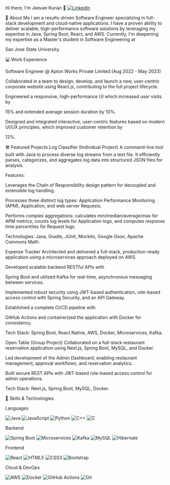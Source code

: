 Hi there, I'm Jeevan Kurian 👋
<a href="https://www.linkedin.com/in/jeevan-kurian-a337651a3/"><img src="https://img.shields.io/badge/LinkedIn-0077B5?style=for-the-badge&logo=linkedin&logoColor=white" alt="LinkedIn"/></a>

🚀 About Me
I am a results-driven Software Engineer specializing in full-stack development and cloud-native applications. I have a proven ability to deliver scalable, high-performance software solutions by leveraging my expertise in Java, Spring Boot, React, and AWS. Currently, I'm deepening my expertise as a Master's student in Software Engineering at 


San Jose State University. 

💻 Work Experience

Software Engineer @ Apton Works Private Limited (Aug 2022 - May 2023) 

Collaborated in a team to design, develop, and launch a new, user-centric corporate website using React.js, contributing to the full project lifecycle. 

Engineered a responsive, high-performance UI which increased user visits by 

15% and extended average session duration by 10%. 

Designed and integrated interactive, user-centric features based on modern UI/UX principles, which improved customer retention by 

12%. 

🛠️ Featured Projects
Log Classifier (Individual Project)
A command-line tool built with Java to process diverse log streams from a text file. It efficiently parses, categorizes, and aggregates log data into structured JSON files for analysis.

Features:

Leverages the Chain of Responsibility design pattern for decoupled and extensible log handling.

Processes three distinct log types: Application Performance Monitoring (APM), Application, and web server Requests.

Performs complex aggregations: calculates min/median/average/max for APM metrics, counts log levels for Application logs, and computes response time percentiles for Request logs.

Technologies: Java, Gradle, JUnit, Mockito, Google Gson, Apache Commons Math.

Expense Tracker
Architected and delivered a full-stack, production-ready application using a microservices approach deployed on AWS. 

Developed scalable backend RESTful APIs with 

Spring Boot and utilized Kafka for real-time, asynchronous messaging between services. 

Implemented robust security using JWT-based authentication, role-based access control with Spring Security, and an API Gateway. 

Established a complete CI/CD pipeline with 

GitHub Actions and containerized the application with Docker for consistency. 


Tech Stack: Spring Boot, React Native, AWS, Docker, Microservices, Kafka. 

Open Table (Group Project)
Collaborated on a full-stack restaurant reservation application using Next.js, Spring Boot, MySQL, and Docker. 

Led development of the Admin Dashboard, enabling restaurant management, approval workflows, and reservation analytics. 

Built secure REST APIs with JWT-based role-based access control for admin operations. 


Tech Stack: Next.js, Spring Boot, MySQL, Docker. 

🔧 Skills & Technologies

Languages 

<p>
<img src="https://img.shields.io/badge/java-%23ED8B00.svg?style=for-the-badge&logo=openjdk&logoColor=white" alt="Java"/>
<img src="https://img.shields.io/badge/javascript-%23323330.svg?style=for-the-badge&logo=javascript&logoColor=%23F7DF1E" alt="JavaScript"/>
<img src="https://img.shields.io/badge/python-3670A0?style=for-the-badge&logo=python&logoColor=ffdd54" alt="Python"/>
<img src="https://img.shields.io/badge/c++-%2300599C.svg?style=for-the-badge&logo=c%2B%2B&logoColor=white" alt="C++"/>
<img src="https://img.shields.io/badge/c-%2300599C.svg?style=for-the-badge&logo=c&logoColor=white" alt="C"/>
</p>


Backend 

<p>
<img src="https://img.shields.io/badge/spring-%236DB33F.svg?style=for-the-badge&logo=spring&logoColor=white" alt="Spring Boot"/>
<img src="https://img.shields.io/badge/microservices-555555?style=for-the-badge&logo=databricks&logoColor=white" alt="Microservices"/>
<img src="https://img.shields.io/badge/apache%20kafka-%23231F20.svg?style=for-the-badge&logo=apachekafka&logoColor=white" alt="Kafka"/>
<img src="https://img.shields.io/badge/mysql-%2300f.svg?style=for-the-badge&logo=mysql&logoColor=white" alt="MySQL"/>
<img src="https://img.shields.io/badge/Hibernate-59666C?style=for-the-badge&logo=Hibernate&logoColor=white" alt="Hibernate"/>
</p>


Frontend 

<p>
<img src="https://img.shields.io/badge/react-%2320232a.svg?style=for-the-badge&logo=react&logoColor=%2361DAFB" alt="React"/>
<img src="https://img.shields.io/badge/html5-%23E34F26.svg?style=for-the-badge&logo=html5&logoColor=white" alt="HTML5"/>
<img src="https://img.shields.io/badge/css3-%231572B6.svg?style=for-the-badge&logo=css3&logoColor=white" alt="CSS3"/>
<img src="https://img.shields.io/badge/bootstrap-%23563D7C.svg?style=for-the-badge&logo=bootstrap&logoColor=white" alt="Bootstrap"/>
</p>


Cloud & DevOps 

<p>
<img src="https://img.shields.io/badge/aws-%23FF9900.svg?style=for-the-badge&logo=amazon-aws&logoColor=white" alt="AWS"/>
<img src="https://img.shields.io/badge/docker-%230db7ed.svg?style=for-the-badge&logo=docker&logoColor=white" alt="Docker"/>
<img src="https://img.shields.io/badge/github%20actions-%232671E5.svg?style=for-the-badge&logo=githubactions&logoColor=white" alt="GitHub Actions"/>
<img src="https://img.shields.io/badge/git-%23F05033.svg?style=for-the-badge&logo=git&logoColor=white" alt="Git"/>
</p>
